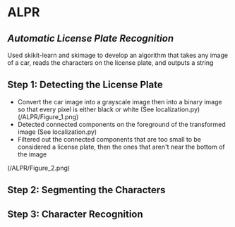 # ALPR
## _Automatic License Plate Recognition_

Used skikit-learn and skimage to develop an algorithm that takes any image of a car, reads the characters on the license plate, and outputs a string

## Step 1: Detecting the License Plate
 - Convert the car image into a grayscale image then into a binary image so that every pixel is either black or white (See localization.py)
 (/ALPR/Figure_1.png)
 - Detected connected components on the foreground of the transformed image (See localization.py)
 - Filtered out the connected components that are too small to be considered a license plate, then the ones that aren't near the bottom of the image

 (/ALPR/Figure_2.png)

## Step 2: Segmenting the Characters

## Step 3: Character Recognition

